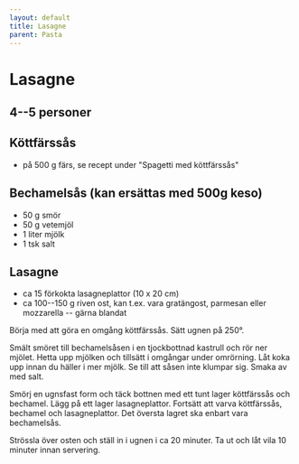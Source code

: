 ```yaml
---
layout: default
title: Lasagne
parent: Pasta
---
```

# Lasagne

## 4--5 personer



## Köttfärssås

- på 500 g färs, se recept under "Spagetti med köttfärssås"

## Bechamelsås (kan ersättas med 500g keso)

-   50 g smör
-   50 g vetemjöl
-   1 liter mjölk
-   1 tsk salt

## Lasagne

-   ca 15 förkokta lasagneplattor (10 x 20 cm)
-   ca 100--150 g riven ost, kan t.ex. vara gratängost, parmesan eller mozzarella -- gärna
    blandat


Börja med att göra en omgång köttfärssås. Sätt ugnen på 250°.

Smält smöret till bechamelsåsen i en tjockbottnad kastrull och rör ner
mjölet. Hetta upp mjölken och tillsätt i omgångar under omrörning. Låt
koka upp innan du häller i mer mjölk. Se till att såsen inte klumpar
sig. Smaka av med salt.

Smörj en ugnsfast form och täck bottnen med ett tunt lager köttfärssås
och bechamel. Lägg på ett lager lasagneplattor. Fortsätt att varva
köttfärssås, bechamel och lasagneplattor. Det översta lagret ska enbart
vara bechamelsås.

Strössla över osten och ställ in i ugnen i ca 20 minuter. Ta ut och låt
vila 10 minuter innan servering.


